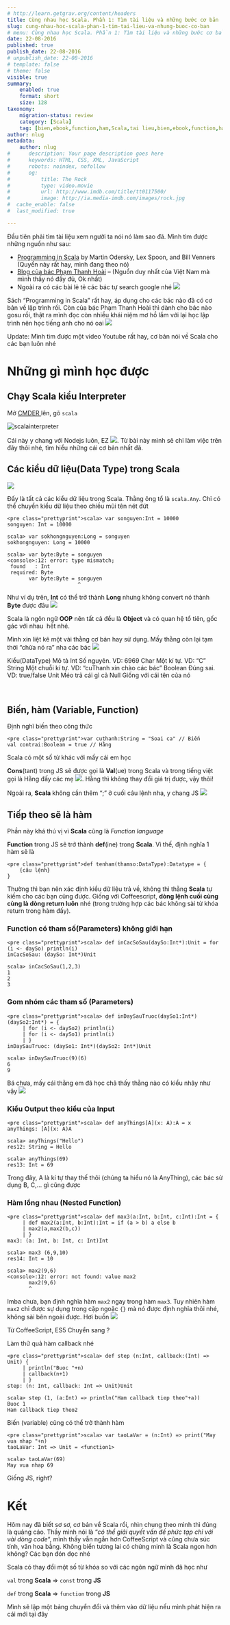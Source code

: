 ```yaml
---
# http://learn.getgrav.org/content/headers
title: Cùng nhau học Scala. Phần 1: Tìm tài liệu và những bước cơ bản
slug: cung-nhau-hoc-scala-phan-1-tim-tai-lieu-va-nhung-buoc-co-ban
# menu: Cùng nhau học Scala. Phần 1: Tìm tài liệu và những bước cơ bản
date: 22-08-2016
published: true
publish_date: 22-08-2016
# unpublish_date: 22-08-2016
# template: false
# theme: false
visible: true
summary:
    enabled: true
    format: short
    size: 128
taxonomy:
    migration-status: review
    category: [Scala]
    tag: [bien,ebook,function,ham,Scala,tai lieu,bien,ebook,function,ham,Scala,tai lieu]
author: nlug
metadata:
    author: nlug
#      description: Your page description goes here
#      keywords: HTML, CSS, XML, JavaScript
#      robots: noindex, nofollow
#      og:
#          title: The Rock
#          type: video.movie
#          url: http://www.imdb.com/title/tt0117500/
#          image: http://ia.media-imdb.com/images/rock.jpg
#  cache_enable: false
#  last_modified: true

---
```


Đầu tiên phải tìm tài liệu xem người ta nói nó làm sao đã. Mình tìm được những nguồn như sau:

- [Programming in Scala](http://www.artima.com/pins1ed/) by Martin Odersky, Lex Spoon, and Bill Venners (Quyển này rất hay, mình đang theo nó)
- [Blog của bác Phạm Thanh Hoài](https://hoaiptvn.blogspot.com/) – (Nguồn duy nhất của Việt Nam mà mình thấy nó đầy đủ, Ok nhất)
- Ngoài ra có các bài lẻ tẻ các bác tự search google nhé ![](http://cuthanh.com/wp-content/uploads/lm-easy-emoticons/emoticons-custom/3182d42b9326c68c9a456df369ea9898.png)

Sách “Programming in Scala” rất hay, áp dụng cho các bác nào đã có cơ bản về lập trình rồi. Còn của bác Phạm Thanh Hoài thì dành cho bác nào gosu rồi, thật ra mình đọc còn nhiều khái niệm mơ hồ lắm với lại học lập trình nên học tiếng anh cho nó oai ![](http://cuthanh.com/wp-content/uploads/lm-easy-emoticons/emoticons-custom/ab0f23d06fc786b40bb95a014604743f.png)

Update: Mình tìm được một video Youtube rất hay, cơ bản nói về Scala cho các bạn luôn nhé



# Những gì mình học được

## Chạy Scala kiểu Interpreter

Mở [CMDER ](http://cuthanh.com/tools/cmder-dem-unix-bash-len-windows)lên, gõ `scala`

![scalainterpreter](http://cuthanh.com/wp-content/uploads/2016/08/scalainterpreter.jpg)

Cái này y chang với Nodejs luôn, EZ ![](http://cuthanh.com/wp-content/uploads/lm-easy-emoticons/emoticons-custom/65f51c6b41112ac007ace7cf9f66e15e.png). Từ bài này mình sẽ chỉ làm việc trên đây thôi nhé, tìm hiểu những cái cơ bản nhất đã.

## Các kiểu dữ liệu(Data Type) trong Scala

![](https://4.bp.blogspot.com/-g4wrIMW73xs/VsmI8Lfd1yI/AAAAAAAAYGE/1jRY6ZoOwZw/s640/scalaType.png)

Đấy là tất cả các kiểu dữ liệu trong Scala. Thằng ông tổ là `scala.Any`. Chỉ có thể chuyển kiểu dữ liệu theo chiều mũi tên nét đứt

 
    <pre class="prettyprint">scala> var songuyen:Int = 10000
    songuyen: Int = 10000
    
    scala> var sokhongnguyen:Long = songuyen
    sokhongnguyen: Long = 10000
    
    scala> var byte:Byte = songuyen
    <console>:12: error: type mismatch;
     found   : Int
     required: Byte
           var byte:Byte = songuyen
                           ^


Như ví dụ trên, **Int** có thể trở thành **Long** nhưng không convert nó thành **Byte** được đâu ![](http://cuthanh.com/wp-content/uploads/lm-easy-emoticons/emoticons-custom/111e40af5c869c33eec3a6a746831cbc.png)

Scala là ngôn ngữ **OOP** nên tất cả đều là **Object** và có quan hệ tổ tiên, gốc gác với nhau  hết nhé.

Mình xin liệt kê một vài thằng cơ bản hay sử dụng. Mấy thằng còn lại tạm thời “chừa nó ra” nha các bác ![](http://cuthanh.com/wp-content/uploads/lm-easy-emoticons/emoticons-custom/4496791ae48b92a081a170ec56c63f89.png)

 Kiểu(DataType) Mô tả Int Số nguyên. VD: 6969 Char Một kí tự. VD: “C” String Một chuỗi kí tự. VD: “cuThanh xin chào các bác” Boolean Đúng sai. VD: true/false Unit Méo trả cái gì cả Null Giống với cái tên của nó 

 

## Biến, hàm (Variable, Function)

Định nghĩ biến theo công thức

 
    <pre class="prettyprint">var cuthanh:String = "Soai ca" // Biến
    val contrai:Boolean = true // Hằng


Scala có một số từ khác với mấy cái em học

**Cons**(tant) trong JS sẽ được gọi là **Val**(ue) trong Scala và trong tiếng việt gọi là Hằng đấy các mẹ ![](http://cuthanh.com/wp-content/uploads/lm-easy-emoticons/emoticons-custom/071f21ef208c6035f370d855d4767207.png). Hằng thì không thay đổi giá trị được, vậy thôi!

Ngoài ra, **Scala** không cần thêm “;” ở cuối câu lệnh nha, y chang JS ![](http://cuthanh.com/wp-content/uploads/lm-easy-emoticons/emoticons-custom/ab0f23d06fc786b40bb95a014604743f.png)

## Tiếp theo sẽ là hàm

Phần này khá thú vị vì **Scala** cũng là *Function language*

**Function** trong JS sẽ trở thành **def**(ine) trong **Scala**. Vì thế, định nghĩa 1 hàm sẽ là

 
    <pre class="prettyprint">def tenham(thamso:DataType):Datatype = {
        {câu lệnh}
    }

Thường thì bạn nên xác định kiểu dữ liệu trả về, không thì thằng **Scala** tự kiếm cho các bạn cũng được. Giống với Coffeescript, **dòng lệnh cuối cùng cùng là dòng return luôn** nhé (trong trường hợp các bác không sài từ khóa return trong hàm đấy).

### Function có tham số(Parameters) không giới hạn

 
    <pre class="prettyprint">scala> def inCacSoSau(daySo:Int*):Unit = for (i <- daySo) println(i)
    inCacSoSau: (daySo: Int*)Unit
    
    scala> inCacSoSau(1,2,3)
    1
    2
    3

### Gom nhóm các tham số (Parameters)

 
    <pre class="prettyprint">scala> def inDaySauTruoc(daySo1:Int*)(daySo2:Int*) = {
         | for (i <- daySo2) println(i)
         | for (i <- daySo1) println(i)
         | }
    inDaySauTruoc: (daySo1: Int*)(daySo2: Int*)Unit
    
    scala> inDaySauTruoc(9)(6)
    6
    9

Bá chưa, mấy cái thằng em đã học chả thấy thằng nào có kiểu nhây như vậy ![](http://cuthanh.com/wp-content/uploads/lm-easy-emoticons/emoticons-custom/7a77f3bca77f8126d0cb4608460a3a0d.png)

### Kiểu Output theo kiểu của Input

 
    <pre class="prettyprint">scala> def anyThings[A](x: A):A = x
    anyThings: [A](x: A)A
    
    scala> anyThings("Hello")
    res12: String = Hello
    
    scala> anyThings(69)
    res13: Int = 69

Trong đây, A là kí tự thay thế thôi (chúng ta hiểu nó là AnyThing), các bác sử dụng B, C,… gì cũng được

### Hàm lồng nhau (Nested Function)

 
    <pre class="prettyprint">scala> def max3(a:Int, b:Int, c:Int):Int = {
         | def max2(a:Int, b:Int):Int = if (a > b) a else b
         | max2(a,max2(b,c))
         | }
    max3: (a: Int, b: Int, c: Int)Int
    
    scala> max3 (6,9,10)
    res14: Int = 10
    
    scala> max2(9,6)
    <console>:12: error: not found: value max2
           max2(9,6)
           ^

Imba chưa, bạn định nghĩa hàm `max2` ngay trong hàm `max3`. Tuy nhiên hàm `max2` chỉ được sự dụng trong cặp ngoặc `{}` mà nó được định nghĩa thôi nhé, không sài bên ngoài được. Hơi buồn ![](http://cuthanh.com/wp-content/uploads/lm-easy-emoticons/emoticons-custom/79655ff22c4eb02aba73a3e2728e3b30.png)

Từ CoffeeScript, ES5 Chuyển sang ?

Làm thử quả hàm callback nhé

 
    <pre class="prettyprint">scala> def step (n:Int, callback:(Int) => Unit) {
         | println("Buoc "+n)
         | callback(n+1)
         | }
    step: (n: Int, callback: Int => Unit)Unit
    
    scala> step (1, (a:Int) => println("Ham callback tiep theo"+a))
    Buoc 1
    Ham callback tiep theo2

Biến (variable) cũng có thể trở thành hàm

 
    <pre class="prettyprint">scala> var taoLaVar = (n:Int) => print("May vua nhap "+n)
    taoLaVar: Int => Unit = <function1>
    
    scala> taoLaVar(69)
    May vua nhap 69

Giống JS, right?

# Kết

Hôm nay đã biết sơ sơ, cơ bản về Scala rồi, nhìn chung theo mình thì đúng là quảng cáo. Thầy mình nói là “*có thể giải quyết vấn đề phức tạp chỉ với vài dòng code*“, mình thấy vẫn ngắn hơn CoffeeScript và cũng chưa súc tính, văn hoa bằng. Không biến tương lai có chứng minh là Scala ngon hơn không? Các bạn đón đọc nhé

Scala có thay đổi một số từ khóa so với các ngôn ngữ mình đã học như

`val` trong **Scala** => `const` trong **JS**

`def` trong **Scala** => `function` trong **JS**

Mình sẽ lập một bảng chuyển đổi và thêm vào dữ liệu nếu mình phát hiện ra cái mới tại đây
